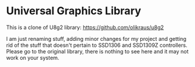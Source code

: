 # Universal Graphics Library

This is a clone of U8g2 library: https://github.com/olikraus/u8g2

I am just renaming stuff, adding minor changes for my project and getting rid of the stuff that doesn't pertain to SSD1306 and SSD1309Z controllers. Please go to the original library, there is nothing to see here and it may not work on your system.
